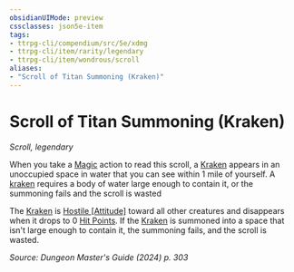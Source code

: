 ```yaml
---
obsidianUIMode: preview
cssclasses: json5e-item
tags:
- ttrpg-cli/compendium/src/5e/xdmg
- ttrpg-cli/item/rarity/legendary
- ttrpg-cli/item/wondrous/scroll
aliases: 
- "Scroll of Titan Summoning (Kraken)"
---
```

# Scroll of Titan Summoning (Kraken)
*Scroll, legendary*  


When you take a [Magic](actions.md#Magic) action to read this scroll, a [Kraken](kraken-xmm.md) appears in an unoccupied space in water that you can see within 1 mile of yourself. A [kraken](kraken-xmm.md) requires a body of water large enough to contain it, or the summoning fails and the scroll is wasted

The [Kraken](kraken-xmm.md) is [Hostile [Attitude]](hostile-attitude-xphb.md) toward all other creatures and disappears when it drops to 0 [Hit Points](hit-points-xphb.md). If the [Kraken](kraken-xmm.md) is summoned into a space that isn't large enough to contain it, the summoning fails, and the scroll is wasted.

*Source: Dungeon Master's Guide (2024) p. 303*